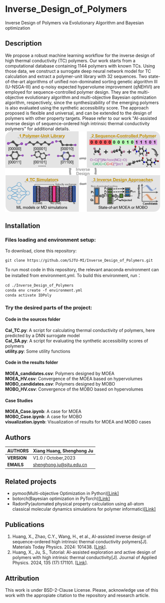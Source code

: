 # Inverse_Design_of_Polymers
Inverse Design of Polymers via Evolutionary Algorithm and Bayesian optimization
## Description
We propose a robust machine learning workflow for the inverse design of high thermal conductivity (TC) polymers. Our work starts from a computational database containing 1144 polymers with known TCs. Using those data, we construct a surrogate deep neural network model for TC calculation and extract a polymer-unit library with 32 sequences. Two state-of-the-art algorithms of unified non-dominated sorting genetic algorithm III (U-NSGA-III) and q-noisy expected hypervolume improvement (qNEHVI) are employed for sequence-controlled polymer design. They are the multi-objective evolutionary algorithm and multi-objective Bayesian optimization algorithm, respectively, since the synthesizability of the emerging polymers is also evaluated using the synthetic accessibility score. The approach proposed is flexible and universal, and can be extended to the design of polymers with other property targets. Please refer to our work "AI-assisted inverse design of sequence-ordered high intrinsic thermal conductivity polymers" for additional details.
![Workflow](https://github.com/SJTU-MI/Inverse_Design_of_Polymers/blob/main/Workflow.png)
## Installation

### Files loading and environment setup:

To download, clone this repository:<br>
````
git clone https://github.com/SJTU-MI/Inverse_Design_of_Polymers.git
````

To run most code in this repository, the relevant anaconda environment can be installed from environment.yml. To build this environment, run：<br>
````
cd ./Inverse_Design_of_Polymers
conda env create -f environment.yml
conda activate IDPoly
````
### Try the desired parts of the project:
#### Code in the sources folder
**Cal_TC.py**: A script for calculating thermal conductivity of polymers, here predicted by a DNN surrogate model <br>
**Cal_SA.py**: A script for evaluating the synthetic accessibility scores of polymers <br>
**utility.py**: Some utility functions <br>
#### Code in the results folder
**MOEA_candidates.csv**: Polymers designed by MOEA <br>
**MOEA_HV.csv**: Convergence of the MOEA based on hypervolumes <br>
**MOBO_candidates.csv**: Polymers designed by MOBO <br>
**MOBO_HV.csv**: Convergence of the MOBO based on hypervolumes <br>
#### Case Studies
**MOEA_Case.ipynb**: A case for MOEA <br>
**MOBO_Case.ipynb**: A case for MOBO <br>
**visualization.ipynb**: Visualization of results for MOEA and MOBO cases <br>
## Authors

| **AUTHORS** |Xiang Huang, Shenghong Ju            |
|-------------|--------------------------------------------------|
| **VERSION** | V1.0 / October,2023                               |
| **EMAILS**  | shenghong.ju@sjtu.edu.cn                         |

## Related projects
- pymoo(Multi-objective Optimization in Python)[[Link]](https://github.com/anyoptimization/pymoo)
- botorch(Bayesian optimization in PyTorch)[[Link]](https://github.com/pytorch/botorch)
- RadonPy(automated physical property calculation using all-atom classical molecular dynamics simulations for polymer informatic)[[Link]](https://github.com/RadonPy/RadonPy)

## Publications
1. Huang, X., Zhao, C.Y., Wang, H., et al., AI-assisted inverse design of sequence-ordered high intrinsic thermal conductivity polymers[J]. Materials Today Physics. 2024: 101438. [[Link](https://doi.org/10.1016/j.mtphys.2024.101438)].
2. Huang, X., Ju, S., Tutorial: AI-assisted exploration and active design of polymers with high intrinsic thermal conductivity[J]. Journal of Applied Physics. 2024, 135 (17):171101. [[Link](https://doi.org/10.1063/5.020152)].

## Attribution

This work is under BSD-2-Clause License. Please, acknowledge use of this work with the appropiate citation to the repository and research article.
